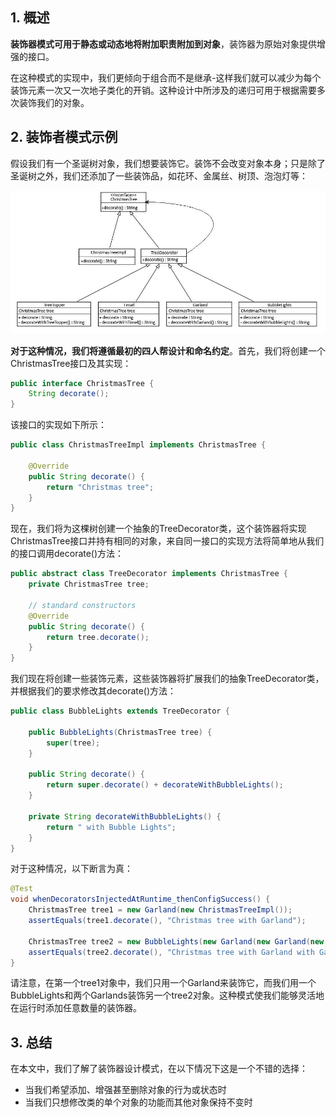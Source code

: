 ## 1. 概述

**装饰器模式可用于静态或动态地将附加职责附加到对象**，装饰器为原始对象提供增强的接口。

在这种模式的实现中，我们更倾向于组合而不是继承-这样我们就可以减少为每个装饰元素一次又一次地子类化的开销。这种设计中所涉及的递归可用于根据需要多次装饰我们的对象。

## 2. 装饰者模式示例

假设我们有一个圣诞树对象，我们想要装饰它。装饰不会改变对象本身；只是除了圣诞树之外，我们还添加了一些装饰品，如花环、金属丝、树顶、泡泡灯等：

<img src="../assets/img_1.png">

**对于这种情况，我们将遵循最初的四人帮设计和命名约定**。首先，我们将创建一个ChristmasTree接口及其实现：

```java
public interface ChristmasTree {
    String decorate();
}
```

该接口的实现如下所示：

```java
public class ChristmasTreeImpl implements ChristmasTree {

    @Override
    public String decorate() {
        return "Christmas tree";
    }
}
```

现在，我们将为这棵树创建一个抽象的TreeDecorator类，这个装饰器将实现ChristmasTree接口并持有相同的对象，来自同一接口的实现方法将简单地从我们的接口调用decorate()方法：

```java
public abstract class TreeDecorator implements ChristmasTree {
    private ChristmasTree tree;

    // standard constructors
    @Override
    public String decorate() {
        return tree.decorate();
    }
}
```

我们现在将创建一些装饰元素，这些装饰器将扩展我们的抽象TreeDecorator类，并根据我们的要求修改其decorate()方法：

```java
public class BubbleLights extends TreeDecorator {

    public BubbleLights(ChristmasTree tree) {
        super(tree);
    }

    public String decorate() {
        return super.decorate() + decorateWithBubbleLights();
    }

    private String decorateWithBubbleLights() {
        return " with Bubble Lights";
    }
}
```

对于这种情况，以下断言为真：

```java
@Test 
void whenDecoratorsInjectedAtRuntime_thenConfigSuccess() {
    ChristmasTree tree1 = new Garland(new ChristmasTreeImpl());
    assertEquals(tree1.decorate(), "Christmas tree with Garland");
     
    ChristmasTree tree2 = new BubbleLights(new Garland(new Garland(new ChristmasTreeImpl())));
    assertEquals(tree2.decorate(), "Christmas tree with Garland with Garland with Bubble Lights");
}
```

请注意，在第一个tree1对象中，我们只用一个Garland来装饰它，而我们用一个BubbleLights和两个Garlands装饰另一个tree2对象。这种模式使我们能够灵活地在运行时添加任意数量的装饰器。

## 3. 总结

在本文中，我们了解了装饰器设计模式，在以下情况下这是一个不错的选择：

-   当我们希望添加、增强甚至删除对象的行为或状态时
-   当我们只想修改类的单个对象的功能而其他对象保持不变时